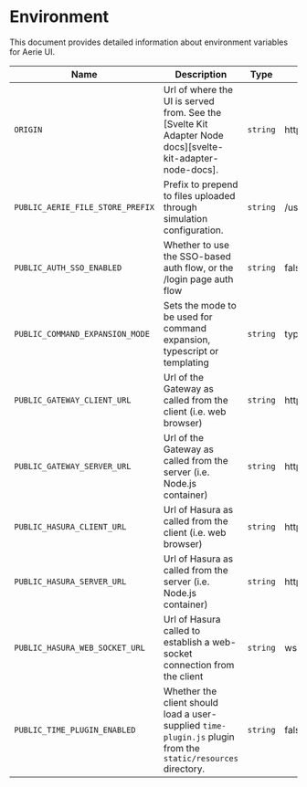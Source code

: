 # Environment

This document provides detailed information about environment variables for Aerie UI.

| Name                             | Description                                                                                                   | Type     | Default                          |
| -------------------------------- | ------------------------------------------------------------------------------------------------------------- | -------- | -------------------------------- |
| `ORIGIN`                         | Url of where the UI is served from. See the [Svelte Kit Adapter Node docs][svelte-kit-adapter-node-docs].     | `string` | http://localhost                 |
| `PUBLIC_AERIE_FILE_STORE_PREFIX` | Prefix to prepend to files uploaded through simulation configuration.                                         | `string` | /usr/src/app/merlin_file_store/  |
| `PUBLIC_AUTH_SSO_ENABLED`        | Whether to use the SSO-based auth flow, or the /login page auth flow                                          | `string` | false                            |
| `PUBLIC_COMMAND_EXPANSION_MODE`  | Sets the mode to be used for command expansion, typescript or templating                                      | `string` | typescript                       |
| `PUBLIC_GATEWAY_CLIENT_URL`      | Url of the Gateway as called from the client (i.e. web browser)                                               | `string` | http://localhost:9000            |
| `PUBLIC_GATEWAY_SERVER_URL`      | Url of the Gateway as called from the server (i.e. Node.js container)                                         | `string` | http://localhost:9000            |
| `PUBLIC_HASURA_CLIENT_URL`       | Url of Hasura as called from the client (i.e. web browser)                                                    | `string` | http://localhost:8080/v1/graphql |
| `PUBLIC_HASURA_SERVER_URL`       | Url of Hasura as called from the server (i.e. Node.js container)                                              | `string` | http://localhost:8080/v1/graphql |
| `PUBLIC_HASURA_WEB_SOCKET_URL`   | Url of Hasura called to establish a web-socket connection from the client                                     | `string` | ws://localhost:8080/v1/graphql   |
| `PUBLIC_TIME_PLUGIN_ENABLED`     | Whether the client should load a user-supplied `time-plugin.js` plugin from the `static/resources` directory. | `string` | false                            |
